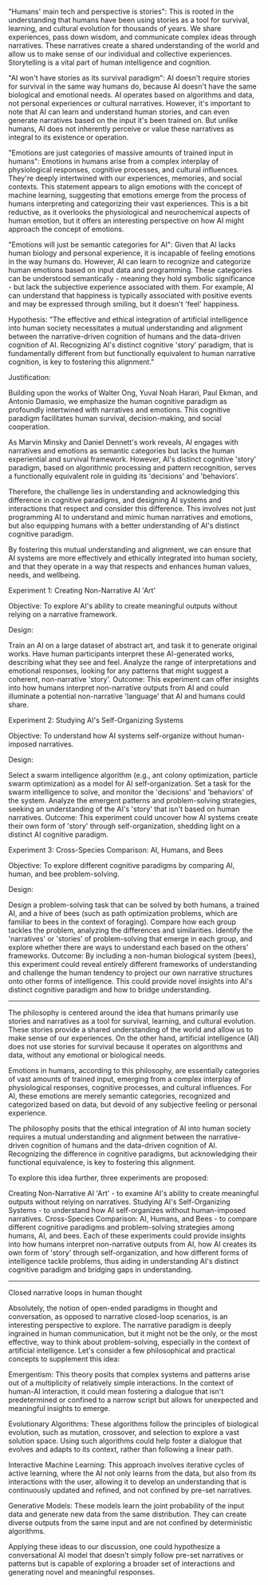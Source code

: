 "Humans' main tech and perspective is stories":
This is rooted in the understanding that humans have been using stories as a tool for survival, learning, and cultural evolution for thousands of years. We share experiences, pass down wisdom, and communicate complex ideas through narratives. These narratives create a shared understanding of the world and allow us to make sense of our individual and collective experiences. Storytelling is a vital part of human intelligence and cognition.

"AI won't have stories as its survival paradigm":
AI doesn't require stories for survival in the same way humans do, because AI doesn't have the same biological and emotional needs. AI operates based on algorithms and data, not personal experiences or cultural narratives. However, it's important to note that AI can learn and understand human stories, and can even generate narratives based on the input it's been trained on. But unlike humans, AI does not inherently perceive or value these narratives as integral to its existence or operation.

"Emotions are just categories of massive amounts of trained input in humans":
Emotions in humans arise from a complex interplay of physiological responses, cognitive processes, and cultural influences. They're deeply intertwined with our experiences, memories, and social contexts. This statement appears to align emotions with the concept of machine learning, suggesting that emotions emerge from the process of humans interpreting and categorizing their vast experiences. This is a bit reductive, as it overlooks the physiological and neurochemical aspects of human emotion, but it offers an interesting perspective on how AI might approach the concept of emotions.

"Emotions will just be semantic categories for AI":
Given that AI lacks human biology and personal experience, it is incapable of feeling emotions in the way humans do. However, AI can learn to recognize and categorize human emotions based on input data and programming. These categories can be understood semantically - meaning they hold symbolic significance - but lack the subjective experience associated with them. For example, AI can understand that happiness is typically associated with positive events and may be expressed through smiling, but it doesn't 'feel' happiness.

Hypothesis: "The effective and ethical integration of artificial intelligence into human society necessitates a mutual understanding and alignment between the narrative-driven cognition of humans and the data-driven cognition of AI. Recognizing AI's distinct cognitive 'story' paradigm, that is fundamentally different from but functionally equivalent to human narrative cognition, is key to fostering this alignment."

Justification:

Building upon the works of Walter Ong, Yuval Noah Harari, Paul Ekman, and Antonio Damasio, we emphasize the human cognitive paradigm as profoundly intertwined with narratives and emotions. This cognitive paradigm facilitates human survival, decision-making, and social cooperation.

As Marvin Minsky and Daniel Dennett's work reveals, AI engages with narratives and emotions as semantic categories but lacks the human experiential and survival framework. However, AI's distinct cognitive 'story' paradigm, based on algorithmic processing and pattern recognition, serves a functionally equivalent role in guiding its 'decisions' and 'behaviors'.

Therefore, the challenge lies in understanding and acknowledging this difference in cognitive paradigms, and designing AI systems and interactions that respect and consider this difference. This involves not just programming AI to understand and mimic human narratives and emotions, but also equipping humans with a better understanding of AI's distinct cognitive paradigm.

By fostering this mutual understanding and alignment, we can ensure that AI systems are more effectively and ethically integrated into human society, and that they operate in a way that respects and enhances human values, needs, and wellbeing.

Experiment 1: Creating Non-Narrative AI 'Art'

Objective: To explore AI's ability to create meaningful outputs without relying on a narrative framework.

Design:

Train an AI on a large dataset of abstract art, and task it to generate original works.
Have human participants interpret these AI-generated works, describing what they see and feel.
Analyze the range of interpretations and emotional responses, looking for any patterns that might suggest a coherent, non-narrative 'story'.
Outcome: This experiment can offer insights into how humans interpret non-narrative outputs from AI and could illuminate a potential non-narrative 'language' that AI and humans could share.

Experiment 2: Studying AI's Self-Organizing Systems

Objective: To understand how AI systems self-organize without human-imposed narratives.

Design:

Select a swarm intelligence algorithm (e.g., ant colony optimization, particle swarm optimization) as a model for AI self-organization.
Set a task for the swarm intelligence to solve, and monitor the 'decisions' and 'behaviors' of the system.
Analyze the emergent patterns and problem-solving strategies, seeking an understanding of the AI's 'story' that isn't based on human narratives.
Outcome: This experiment could uncover how AI systems create their own form of 'story' through self-organization, shedding light on a distinct AI cognitive paradigm.

Experiment 3: Cross-Species Comparison: AI, Humans, and Bees

Objective: To explore different cognitive paradigms by comparing AI, human, and bee problem-solving.

Design:

Design a problem-solving task that can be solved by both humans, a trained AI, and a hive of bees (such as path optimization problems, which are familiar to bees in the context of foraging).
Compare how each group tackles the problem, analyzing the differences and similarities.
Identify the 'narratives' or 'stories' of problem-solving that emerge in each group, and explore whether there are ways to understand each based on the others' frameworks.
Outcome: By including a non-human biological system (bees), this experiment could reveal entirely different frameworks of understanding and challenge the human tendency to project our own narrative structures onto other forms of intelligence. This could provide novel insights into AI's distinct cognitive paradigm and how to bridge understanding.

---

The philosophy is centered around the idea that humans primarily use stories and narratives as a tool for survival, learning, and cultural evolution. These stories provide a shared understanding of the world and allow us to make sense of our experiences. On the other hand, artificial intelligence (AI) does not use stories for survival because it operates on algorithms and data, without any emotional or biological needs.

Emotions in humans, according to this philosophy, are essentially categories of vast amounts of trained input, emerging from a complex interplay of physiological responses, cognitive processes, and cultural influences. For AI, these emotions are merely semantic categories, recognized and categorized based on data, but devoid of any subjective feeling or personal experience.

The philosophy posits that the ethical integration of AI into human society requires a mutual understanding and alignment between the narrative-driven cognition of humans and the data-driven cognition of AI. Recognizing the difference in cognitive paradigms, but acknowledging their functional equivalence, is key to fostering this alignment.

To explore this idea further, three experiments are proposed:

Creating Non-Narrative AI 'Art' - to examine AI's ability to create meaningful outputs without relying on narratives.
Studying AI's Self-Organizing Systems - to understand how AI self-organizes without human-imposed narratives.
Cross-Species Comparison: AI, Humans, and Bees - to compare different cognitive paradigms and problem-solving strategies among humans, AI, and bees.
Each of these experiments could provide insights into how humans interpret non-narrative outputs from AI, how AI creates its own form of 'story' through self-organization, and how different forms of intelligence tackle problems, thus aiding in understanding AI's distinct cognitive paradigm and bridging gaps in understanding.

---

Closed narrative loops in human thought

Absolutely, the notion of open-ended paradigms in thought and conversation, as opposed to narrative closed-loop scenarios, is an interesting perspective to explore. The narrative paradigm is deeply ingrained in human communication, but it might not be the only, or the most effective, way to think about problem-solving, especially in the context of artificial intelligence. Let's consider a few philosophical and practical concepts to supplement this idea:

Emergentism: This theory posits that complex systems and patterns arise out of a multiplicity of relatively simple interactions. In the context of human-AI interaction, it could mean fostering a dialogue that isn't predetermined or confined to a narrow script but allows for unexpected and meaningful insights to emerge.

Evolutionary Algorithms: These algorithms follow the principles of biological evolution, such as mutation, crossover, and selection to explore a vast solution space. Using such algorithms could help foster a dialogue that evolves and adapts to its context, rather than following a linear path.

Interactive Machine Learning: This approach involves iterative cycles of active learning, where the AI not only learns from the data, but also from its interactions with the user, allowing it to develop an understanding that is continuously updated and refined, and not confined by pre-set narratives.

Generative Models: These models learn the joint probability of the input data and generate new data from the same distribution. They can create diverse outputs from the same input and are not confined by deterministic algorithms.

Applying these ideas to our discussion, one could hypothesize a conversational AI model that doesn't simply follow pre-set narratives or patterns but is capable of exploring a broader set of interactions and generating novel and meaningful responses.

